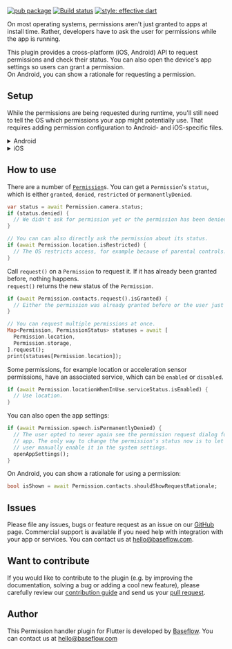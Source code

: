 [![pub package](https://img.shields.io/pub/v/permission_handler.svg)](https://pub.dartlang.org/packages/permission_handler) [![Build status](https://github.com/Baseflow/flutter-permission-handler/actions/workflows/app_facing_package.yaml/badge.svg?branch=master)](https://github.com/Baseflow/flutter-permission-handler/actions/workflows/app_facing_package.yaml) [![style: effective dart](https://img.shields.io/badge/style-effective_dart-40c4ff.svg)](https://github.com/tenhobi/effective_dart)

On most operating systems, permissions aren't just granted to apps at install time.
Rather, developers have to ask the user for permissions while the app is running.

This plugin provides a cross-platform (iOS, Android) API to request permissions and check their status.
You can also open the device's app settings so users can grant a permission.  
On Android, you can show a rationale for requesting a permission.

## Setup

While the permissions are being requested during runtime, you'll still need to tell the OS which permissions your app might potentially use. That requires adding permission configuration to Android- and iOS-specific files.

<details>
<summary>Android</summary>
  
**Upgrade pre 1.12 Android projects**
  
Since version 4.4.0 this plugin is implemented using the Flutter 1.12 Android plugin APIs. Unfortunately this means App developers also need to migrate their Apps to support the new Android infrastructure. You can do so by following the [Upgrading pre 1.12 Android projects](https://github.com/flutter/flutter/wiki/Upgrading-pre-1.12-Android-projects) migration guide. Failing to do so might result in unexpected behaviour. Most common known error is the permission_handler not returning after calling the `.request()` method on a permission. 

**AndroidX**

As of version 3.1.0 the <kbd>permission_handler</kbd> plugin switched to the AndroidX version of the Android Support Libraries. This means you need to make sure your Android project is also upgraded to support AndroidX. Detailed instructions can be found [here](https://flutter.dev/docs/development/packages-and-plugins/androidx-compatibility).

The TL;DR version is:
1. Add the following to your "gradle.properties" file:
```
android.useAndroidX=true
android.enableJetifier=true
```
2. Make sure you set the `compileSdkVersion` in your "android/app/build.gradle" file to 28:
```
android {
  compileSdkVersion 28
  ...
}
```
3. Make sure you replace all the `android.` dependencies to their AndroidX counterparts (a full list can be found here: https://developer.android.com/jetpack/androidx/migrate).

Add permissions to your `AndroidManifest.xml` file.
There's a `debug`, `main` and `profile` version which are chosen depending on how you start your app.
In general, it's sufficient to add permission only to the `main` version.
[Here](https://github.com/Baseflow/flutter-permission-handler/blob/develop/permission_handler/example/android/app/src/main/AndroidManifest.xml)'s an example `AndroidManifest.xml` with a complete list of all possible permissions.

</details>

<details>
<summary>iOS</summary>

Add permission to your `Info.plist` file.
[Here](https://github.com/Baseflow/flutter-permission-handler/blob/develop/permission_handler/example/ios/Runner/Info.plist)'s an example `Info.plist` with a complete list of all possible permissions.

> IMPORTANT: ~~You will have to include all permission options when you want to submit your App.~~ This is because the `permission_handler` plugin touches all different SDKs and because the static code analyser (run by Apple upon App submission) detects this and will assert if it cannot find a matching permission option in the `Info.plist`. More information about this can be found [here](https://github.com/BaseflowIT/flutter-permission-handler/issues/26).

The <kbd>permission_handler</kbd> plugin use [macros](https://github.com/BaseflowIT/flutter-permission-handler/blob/develop/permission_handler/ios/Classes/PermissionHandlerEnums.h) to control whether a permission is supported.

You can remove permissions you don't use:

1. Add the following to your `Podfile` file:
   ```ruby
   post_install do |installer|
     installer.pods_project.targets.each do |target|
       target.build_configurations.each do |config|
         ... # Here are some configurations automatically generated by flutter
   
         # You can remove unused permissions here
         # for more infomation: https://github.com/BaseflowIT/flutter-permission-handler/blob/develop/permission_handler/ios/Classes/PermissionHandlerEnums.h
         # e.g. when you don't need camera permission, just add 'PERMISSION_CAMERA=0'
         config.build_settings['GCC_PREPROCESSOR_DEFINITIONS'] ||= [
           '$(inherited)',
  
           ## dart: PermissionGroup.calendar
           # 'PERMISSION_EVENTS=0',
  
           ## dart: PermissionGroup.reminders
           # 'PERMISSION_REMINDERS=0',
  
           ## dart: PermissionGroup.contacts
           # 'PERMISSION_CONTACTS=0',
  
           ## dart: PermissionGroup.camera
           # 'PERMISSION_CAMERA=0',
  
           ## dart: PermissionGroup.microphone
           # 'PERMISSION_MICROPHONE=0',
  
           ## dart: PermissionGroup.speech
           # 'PERMISSION_SPEECH_RECOGNIZER=0',
  
           ## dart: PermissionGroup.photos
           # 'PERMISSION_PHOTOS=0',
  
           ## dart: [PermissionGroup.location, PermissionGroup.locationAlways, PermissionGroup.locationWhenInUse]
           # 'PERMISSION_LOCATION=0',
          
           ## dart: PermissionGroup.notification
           # 'PERMISSION_NOTIFICATIONS=0',
  
           ## dart: PermissionGroup.mediaLibrary
           # 'PERMISSION_MEDIA_LIBRARY=0',
  
           ## dart: PermissionGroup.sensors
           # 'PERMISSION_SENSORS=0'
           
           ## dart: PermissionGroup.bluetooth
           # 'PERMISSION_BLUETOOTH=0'
         ]
  
       end
     end
   end
   ```
2. Remove the `#` character in front of the permission you do not want to use. For example if you don't need access to the calendar make sure the code looks like this:
   ```ruby
           ## dart: PermissionGroup.calendar
           'PERMISSION_EVENTS=0',
   ```
3. Delete the corresponding permission description in `Info.plist`
   e.g. when you don't need camera permission, just delete 'NSCameraUsageDescription'
   The following lists the relationship between `Permission` and `The key of Info.plist`:
   | Permission                                                                                  | Info.plist                                                                                                    | Macro                        |
   | ------------------------------------------------------------------------------------------- | ------------------------------------------------------------------------------------------------------------- | ---------------------------- |
   | PermissionGroup.calendar                                                                    | NSCalendarsUsageDescription                                                                                   | PERMISSION_EVENTS            |
   | PermissionGroup.reminders                                                                   | NSRemindersUsageDescription                                                                                   | PERMISSION_REMINDERS         |
   | PermissionGroup.contacts                                                                    | NSContactsUsageDescription                                                                                    | PERMISSION_CONTACTS          |
   | PermissionGroup.camera                                                                      | NSCameraUsageDescription                                                                                      | PERMISSION_CAMERA            |
   | PermissionGroup.microphone                                                                  | NSMicrophoneUsageDescription                                                                                  | PERMISSION_MICROPHONE        |
   | PermissionGroup.speech                                                                      | NSSpeechRecognitionUsageDescription                                                                           | PERMISSION_SPEECH_RECOGNIZER |
   | PermissionGroup.photos                                                                      | NSPhotoLibraryUsageDescription                                                                                | PERMISSION_PHOTOS            |
   | PermissionGroup.location, PermissionGroup.locationAlways, PermissionGroup.locationWhenInUse | NSLocationUsageDescription, NSLocationAlwaysAndWhenInUseUsageDescription, NSLocationWhenInUseUsageDescription | PERMISSION_LOCATION          |
   | PermissionGroup.notification                                                                | PermissionGroupNotification                                                                                   | PERMISSION_NOTIFICATIONS     |
   | PermissionGroup.mediaLibrary                                                                | NSAppleMusicUsageDescription, kTCCServiceMediaLibrary                                                         | PERMISSION_MEDIA_LIBRARY     |
   | PermissionGroup.sensors                                                                     | NSMotionUsageDescription                                                                                      | PERMISSION_SENSORS           |
   | PermissionGroup.bluetooth                                                                     | NSBluetoothAlwaysUsageDescription,             NSBluetoothPeripheralUsageDescription           | PERMISSION_BLUETOOTH           |
4. Clean & Rebuild

</details>



## How to use

There are a number of [`Permission`](https://pub.dev/documentation/permission_handler_platform_interface/latest/permission_handler_platform_interface/Permission-class.html#constants)s.
You can get a `Permission`'s `status`, which is either `granted`, `denied`, `restricted` or `permanentlyDenied`.

```dart
var status = await Permission.camera.status;
if (status.denied) {
  // We didn't ask for permission yet or the permission has been denied before but not permanently.
}

// You can can also directly ask the permission about its status.
if (await Permission.location.isRestricted) {
  // The OS restricts access, for example because of parental controls.
}
```

Call `request()` on a `Permission` to request it.
If it has already been granted before, nothing happens.  
`request()` returns the new status of the `Permission`.

```dart
if (await Permission.contacts.request().isGranted) {
  // Either the permission was already granted before or the user just granted it.
}

// You can request multiple permissions at once.
Map<Permission, PermissionStatus> statuses = await [
  Permission.location,
  Permission.storage,
].request();
print(statuses[Permission.location]);
```

Some permissions, for example location or acceleration sensor permissions, have an associated service, which can be `enabled` or `disabled`.

```dart
if (await Permission.locationWhenInUse.serviceStatus.isEnabled) {
  // Use location.
}
```

You can also open the app settings:

```dart
if (await Permission.speech.isPermanentlyDenied) {
  // The user opted to never again see the permission request dialog for this
  // app. The only way to change the permission's status now is to let the
  // user manually enable it in the system settings.
  openAppSettings();
}
```

On Android, you can show a rationale for using a permission:

```dart
bool isShown = await Permission.contacts.shouldShowRequestRationale;
```

## Issues

Please file any issues, bugs or feature request as an issue on our [GitHub](https://github.com/Baseflow/flutter-permission-handler/issues) page. Commercial support is available if you need help with integration with your app or services. You can contact us at [hello@baseflow.com](mailto:hello@baseflow.com).

## Want to contribute

If you would like to contribute to the plugin (e.g. by improving the documentation, solving a bug or adding a cool new feature), please carefully review our [contribution guide](./CONTRIBUTING.md) and send us your [pull request](https://github.com/Baseflow/flutter-permission-handler/pulls).

## Author

This Permission handler plugin for Flutter is developed by [Baseflow](https://baseflow.com). You can contact us at <hello@baseflow.com>
